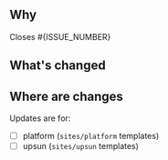 <!--
Thanks for contributing to the Platform.sh docs!

If you haven't contributed before, see our [contributing guide](../CONTRIBUTING.md),
including its links to our style and formatting guides.
-->

## Why

Closes #{ISSUE_NUMBER}

<!--
  If there's an existing issue for your change, please link to it.
  If there's not an existing issue, please describe the reason for the change in detail.
-->

## What's changed

<!--
  Give an overview of the changes you made.
  Make it clear what's in scope for the review (so reviewers know what to look for).
-->

## Where are changes

Updates are for:

- [ ] platform (`sites/platform` templates)
- [ ] upsun (`sites/upsun` templates)
